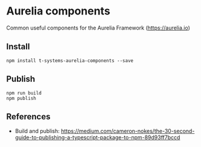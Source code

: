 # Aurelia components
Common useful components for the Aurelia Framework (https://aurelia.io)

## Install

```shell script
npm install t-systems-aurelia-components --save
```

## Publish

```shell script
npm run build
npm publish
```

## References
* Build and publish: https://medium.com/cameron-nokes/the-30-second-guide-to-publishing-a-typescript-package-to-npm-89d93ff7bccd

